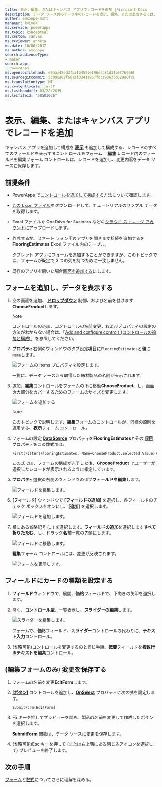 ```yaml
---
title: 表示、編集、またはキャンバス アプリでレコードを追加 |Microsoft Docs
description: データ ソース内のテーブルのレコードを表示、編集、または追加するには、キャンバス アプリ フォームを使用します。
author: emcoope-msft
manager: kvivek
ms.service: powerapps
ms.topic: conceptual
ms.custom: canvas
ms.reviewer: anneta
ms.date: 10/06/2017
ms.author: emcoope
search.audienceType:
- maker
search.app:
- PowerApps
ms.openlocfilehash: e94aa48ed3fba1b4591e196e3b81d3fb0f76666f
ms.sourcegitcommit: 5c098a62f66a2f33418967fdce9363bd529e0fc1
ms.translationtype: MT
ms.contentlocale: ja-JP
ms.lasthandoff: 03/28/2019
ms.locfileid: "58581026"
---
```

# <a name="show-edit-or-add-a-record-in-a-canvas-app"></a>表示、編集、またはキャンバス アプリでレコードを追加

キャンバス アプリを追加して構成を **[表示](controls/control-form-detail.md)** も追加して構成する、レコードのすべてのフィールドを表示するコントロールをフォーム、 **[編集](controls/control-form-detail.md)** レコード内のフィールドを編集フォーム コントロールは、レコードを追加し、変更内容をデータ ソースに保存します。

## <a name="prerequisites"></a>前提条件

- PowerApps で[コントロールを追加して構成する](add-configure-controls.md)方法について確認します。
- [この Excel ファイル](https://az787822.vo.msecnd.net/documentation/get-started-from-data/FlooringEstimates.xlsx)をダウンロードして、チュートリアルのサンプル データを取得します。
- Excel ファイルを OneDrive for Business などの[クラウド ストレージ アカウント](connections/cloud-storage-blob-connections.md)にアップロードします。
- 作成するか、スマート フォン用のアプリを開きます[接続を追加する](add-data-connection.md)を**FlooringEstimates** Excel ファイル内のテーブル。

    タブレット アプリにフォームを追加することができますが、このトピックでは、フォームが既定で 3 つの列を持つために一致しません。

- 既存のアプリを開いた場合[画面を追加する](add-screen-context-variables.md)にします。

## <a name="add-a-form-and-show-data"></a>フォームを追加し、データを表示する
1. 空の画面を追加、 **[ドロップダウン](controls/control-drop-down.md)** 制御、および名前を付けます**ChooseProduct**します。

    > [!NOTE]
   > コントロールの追加、コントロールの名前変更、およびプロパティの設定の方法がわからない場合は、「[Add and configure controls (コントロールの追加と構成)](add-configure-controls.md)」を参照してください。

1. **プロパティ**右側のウィンドウのタブ設定**項目**に`FlooringEstimates`と**値**に`Name`します。

    ![フォームの Items プロパティを設定します。](./media/add-form/items-property.png)

    一覧に、データ ソースから取得した床材製品の名前が表示されます。

1. 追加、**編集**コントロールをフォームの下に移動**ChooseProduct**、し、画面の大部分をカバーするためのフォームのサイズを変更します。

    ![フォームを追加する](./media/add-form/add-a-form.png)

    > [!NOTE]
   > このトピックで説明します、**編集**フォームのコントロールが、同様の原則を適用する、**表示**フォーム コントロール。

1. フォームの設定 **[DataSource](controls/control-form-detail.md)** プロパティを**FlooringEstimates**とその **[項目](controls/control-form-detail.md)** プロパティをこの数式では:

    `First(Filter(FlooringEstimates, Name=ChooseProduct.Selected.Value))`

   この式では、フォームの構成が完了した後、**ChooseProduct** でユーザーが選択したレコードが表示されるように指定しています。

1. **プロパティ**選択の右側のウィンドウのタブ**フィールドを編集**します。

    ![フィールドを編集します。](./media/add-form/edit-fields.png)

1. **[フィールド]** ウィンドウで **[フィールドの追加]** を選択し、各フィールドのチェック ボックスをオンにし、**[追加]** を選択します。

    ![フィールドを追加します。](./media/add-form/add-fields.png)

1. 横にある省略記号 (...) を選択します。**フィールドの追加**を選択します**すべて折りたたむ**、し、ドラッグ**名前**一覧の先頭にします。

    ![フィールドに移動します。](./media/add-form/move-field.png)

    **編集**フォーム コントロールには、変更が反映されます。

    ![フォームを表示します。](./media/add-form/show-form1.png)

## <a name="set-the-card-type-for-a-field"></a>フィールドにカードの種類を設定する
1. **フィールド**ウィンドウで、展開、**価格**フィールドで、下向きの矢印を選択します。

1. 開く、**コントロール型**、一覧表示し、**スライダーの編集**します。

    ![スライダーを編集します。](./media/add-form/edit-slider.png)

    フォームで、**価格**フィールド、**スライダー**コントロールの代わりに、**テキスト入力**コントロール。

1. (省略可能)コントロールを変更するのと同じ手順、**概要**フィールドを**複数行のテキストを編集**コントロール。

## <a name="edit-form-only-save-changes"></a>(編集フォームのみ) 変更を保存する

1. フォームの名前を変更**EditForm**します。

1. **[[ボタン]](controls/control-button.md)** コントロールを追加し、**[OnSelect](controls/properties-core.md)** プロパティに次の式を設定します。

   `SubmitForm(EditForm)`

1. F5 キーを押してプレビューを開き、製品の名前を変更して作成したボタンを選択します。

    **[SubmitForm](functions/function-form.md)** 関数は、データ ソースに変更を保存します。

1. (省略可能)Esc キーを押して (または右上隅にある閉じるアイコンを選択して) プレビューを終了します。

## <a name="next-steps"></a>次の手順
[フォーム](working-with-forms.md)と[数式](working-with-formulas.md)についてさらに理解を深める。
